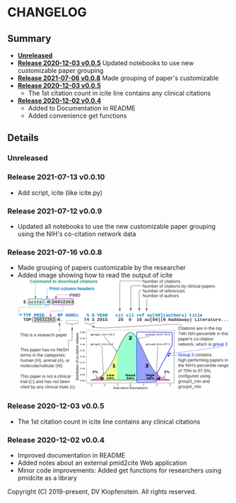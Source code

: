 # CHANGELOG

## Summary

* [**Unreleased**](#unreleased)
* [**Release 2020-12-03 v0.0.5**](#release-2021-07-12-v009)
  Updated notebooks to use new customizable paper grouping
* [**Release 2021-07-06 v0.0.8**](#release-2021-07-06-v008)
  Made grouping of paper's customizable
* [**Release 2020-12-03 v0.0.5**](#release-2020-12-03-v005)
  * The 1st citation count in icite line contains any clinical citations
* [**Release 2020-12-02 v0.0.4**](#release-2020-12-02-v004)
  * Added to Documentation in README
  * Added convenience get functions

## Details

### Unreleased

### Release 2021-07-13 v0.0.10
* Add script, icite (like icite.py)

### Release 2021-07-12 v0.0.9
* Updated all notebooks to use the new customizable paper grouping using the NIH's co-citation network data

### Release 2021-07-16 v0.0.8
* Made grouping of papers customizable by the researcher
* Added image showing how to read the output of icite
![Starting usage](doc/images/pmidcite0.png)

### Release 2020-12-03 v0.0.5
* The 1st citation count in icite line contains any clinical citations

### Release 2020-12-02 v0.0.4
* Improved documentation in README
* Added notes about an external pmid2cite Web application
* Minor code improvements: Added get functions for researchers using pmidcite as a library


Copyright (C) 2019-present, DV Klopfenstein. All rights reserved.

